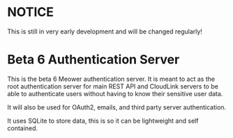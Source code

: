 # NOTICE
This is still in very early development and will be changed regularly!

# Beta 6 Authentication Server
This is the beta 6 Meower authentication server. It is meant to act as the root authentication server for main REST API and CloudLink servers to be able to authenticate users without having to know their sensitive user data.

It will also be used for OAuth2, emails, and third party server authentication.

It uses SQLite to store data, this is so it can be lightweight and self contained.